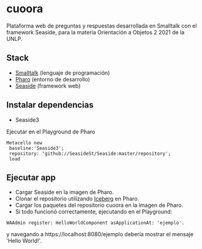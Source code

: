 # cuoora
Plataforma web de preguntas y respuestas desarrollada en Smalltalk con el framework Seaside, para la materia Orientación a Objetos 2 2021 de la UNLP.

## Stack
- [Smalltalk](https://en.wikipedia.org/wiki/Smalltalk) (lenguaje de programación)
- [Pharo](https://pharo.org) (entorno de desarrollo)
- [Seaside](https://github.com/SeasideSt/Seaside) (framework web)

## Instalar dependencias

- Seaside3

Ejecutar en el Playground de Pharo
```Smalltalk
Metacello new
 baseline:'Seaside3';
 repository: 'github://SeasideSt/Seaside:master/repository';
 load
```

## Ejecutar app

- Cargar Seaside en la imagen de Pharo.
- Clonar el repositorio utilizando [Iceberg](https://books.pharo.org/booklet-ManageCode/pdf/2019-03-24-ManageCode.pdf) en Pharo.
- Cargar los paquetes del repositorio cuoora en la imagen de Pharo.
- Si todo funcionó correctamente, ejecutando en el Playground:
```Smalltalk
WAAdmin register: HelloWorldComponent asApplicationAt: 'ejemplo'.
```
y navegando a https://localhost:8080/ejemplo debería mostrar el mensaje 'Hello World!'.
